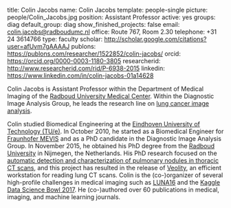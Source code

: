 title: Colin Jacobs
name: Colin Jacobs
template: people-single
picture: people/Colin_Jacobs.jpg
position: Assistant Professor
active: yes
groups: diag
default_group: diag
show_finished_projects: false
email: colin.jacobs@radboudumc.nl
office: Route 767, Room 2.30
telephone: +31 24 3614766
type: faculty
scholar: http://scholar.google.com/citations?user=afUvm7gAAAAJ
publons: https://publons.com/researcher/1522852/colin-jacobs/
orcid: https://orcid.org/0000-0003-1180-3805
researcherid: http://www.researcherid.com/rid/P-6938-2015
linkedin: https://www.linkedin.com/in/colin-jacobs-01a14628

Colin Jacobs is Assistant Professor within the Department of Medical Imaging of the [Radboud University Medical Center](https://www.radboudumc.nl). Within the Diagnostic Image Analysis Group, he leads the research line on [lung cancer image analysis](/research/lung-cancer-image-analysis/).

Colin studied Biomedical Engineering at the [Eindhoven University of Technology (TU/e)](http://www.tue.nl). In October 2010, he started as a Biomedical Engineer for [Fraunhofer MEVIS](http://www.mevis.fraunhofer.de/) and as a PhD candidate in the Diagnostic Image Analysis Group. In November 2015, he obtained his PhD degree from the [Radboud University](https://www.ru.nl/) in Nijmegen, the Netherlands. His PhD research focused on the [automatic detection and characterization of pulmonary nodules in thoracic CT scans](/publications/Jaco15b/), and this project has resulted in the release of [Veolity](http://www.veolity.com), an efficient workstation for reading lung CT scans. Colin is the (co-)organizer of several high-profile challenges in medical imaging such as [LUNA16](https://luna16.grand-challenge.org/) and the [Kaggle Data Science Bowl 2017](https://www.kaggle.com/c/data-science-bowl-2017). He (co-)authored over 60 publications in medical, imaging, and machine learning journals.
